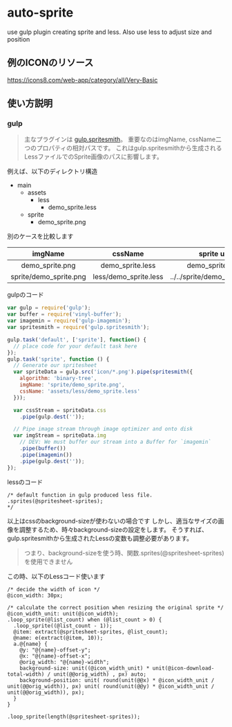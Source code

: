 # auto-sprite
use gulp plugin creating sprite and less. Also use less to adjust size and position

例のICONのリソース
---
https://icons8.com/web-app/category/all/Very-Basic

使い方説明
---
### gulp
> 主なプラグインは [gulp.spritesmith](https://github.com/twolfson/gulp.spritesmith)。
> 重要なのはimgName, cssName二つのプロパティの相対パスです。
> これはgulp.spritesmithから生成されるLessファイルでのSprite画像のパスに影響します。

例えば、以下のディレクトリ構造

* main
  * assets
    * less
      * demo_sprite.less
  * sprite
    * demo_sprite.png

別のケースを比較します

| imgName         | cssName           | sprite url  |
|:---------------:|:-----------------:|:-----------:|
| demo_sprite.png | demo_sprite.less  | demo_sprite.png |
| sprite/demo_sprite.png | less/demo_sprite.less  | ../../sprite/demo_sprite.png |


gulpのコード
```javascript
var gulp = require('gulp');
var buffer = require('vinyl-buffer');
var imagemin = require('gulp-imagemin');
var spritesmith = require('gulp.spritesmith');

gulp.task('default', ['sprite'], function() {
  // place code for your default task here
});
gulp.task('sprite', function () {
  // Generate our spritesheet
  var spriteData = gulp.src('icon/*.png').pipe(spritesmith({
    algorithm: 'binary-tree',
    imgName: 'sprite/demo_sprite.png',
    cssName: 'assets/less/demo_sprite.less'
  }));

  var cssStream = spriteData.css
    .pipe(gulp.dest(''));

  // Pipe image stream through image optimizer and onto disk
  var imgStream = spriteData.img
    // DEV: We must buffer our stream into a Buffer for `imagemin`
    .pipe(buffer())
    .pipe(imagemin())
    .pipe(gulp.dest(''));
});
```

lessのコード
```Less
/* default function in gulp produced less file.
.sprites(@spritesheet-sprites);
*/
```

以上はcssのbackground-sizeが使わないの場合です
しかし、適当なサイズの画像を調整するため、時々background-sizeの設定をします。
そうすれば、gulp.spritesmithから生成されたLessの変数も調整必要があります。
> つまり、background-sizeを使う時、関数.sprites(@spritesheet-sprites)を使用できません

この時、以下のLessコード使います
```LESS
/* decide the width of icon */ 
@icon_width: 30px;

/* calculate the correct position when resizing the original sprite */
@icon_width_unit: unit(@icon_width);
.loop_sprite(@list_count) when (@list_count > 0) {
  .loop_sprite((@list_count - 1));
  @item: extract(@spritesheet-sprites, @list_count);
  @name: e(extract(@item, 10));
  a.@{name} {
    @y: "@{name}-offset-y";
    @x: "@{name}-offset-x";
    @orig_width: "@{name}-width";
    background-size: unit((@icon_width_unit) * unit(@icon-download-total-width) / unit(@@orig_width) , px) auto;
    background-position: unit( round(unit(@@x) * @icon_width_unit / unit(@@orig_width)), px) unit( round(unit(@@y) * @icon_width_unit / unit(@@orig_width)), px);
  }
}

.loop_sprite(length(@spritesheet-sprites));
```
